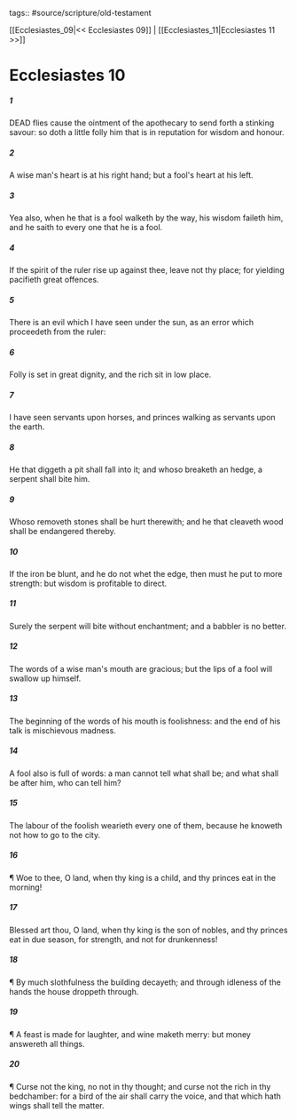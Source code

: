 tags:: #source/scripture/old-testament

[[Ecclesiastes_09|<< Ecclesiastes 09]] | [[Ecclesiastes_11|Ecclesiastes 11 >>]]

# Ecclesiastes 10

##### 1

DEAD flies cause the ointment of the apothecary to send forth a stinking savour: so doth a little folly him that is in reputation for wisdom and honour.

##### 2

A wise man's heart is at his right hand; but a fool's heart at his left.

##### 3

Yea also, when he that is a fool walketh by the way, his wisdom faileth him, and he saith to every one that he is a fool.

##### 4

If the spirit of the ruler rise up against thee, leave not thy place; for yielding pacifieth great offences.

##### 5

There is an evil which I have seen under the sun, as an error which proceedeth from the ruler:

##### 6

Folly is set in great dignity, and the rich sit in low place.

##### 7

I have seen servants upon horses, and princes walking as servants upon the earth.

##### 8

He that diggeth a pit shall fall into it; and whoso breaketh an hedge, a serpent shall bite him.

##### 9

Whoso removeth stones shall be hurt therewith; and he that cleaveth wood shall be endangered thereby.

##### 10

If the iron be blunt, and he do not whet the edge, then must he put to more strength: but wisdom is profitable to direct.

##### 11

Surely the serpent will bite without enchantment; and a babbler is no better.

##### 12

The words of a wise man's mouth are gracious; but the lips of a fool will swallow up himself.

##### 13

The beginning of the words of his mouth is foolishness: and the end of his talk is mischievous madness.

##### 14

A fool also is full of words: a man cannot tell what shall be; and what shall be after him, who can tell him?

##### 15

The labour of the foolish wearieth every one of them, because he knoweth not how to go to the city.

##### 16

¶ Woe to thee, O land, when thy king is a child, and thy princes eat in the morning!

##### 17

Blessed art thou, O land, when thy king is the son of nobles, and thy princes eat in due season, for strength, and not for drunkenness!

##### 18

¶ By much slothfulness the building decayeth; and through idleness of the hands the house droppeth through.

##### 19

¶ A feast is made for laughter, and wine maketh merry: but money answereth all things.

##### 20

¶ Curse not the king, no not in thy thought; and curse not the rich in thy bedchamber: for a bird of the air shall carry the voice, and that which hath wings shall tell the matter.
